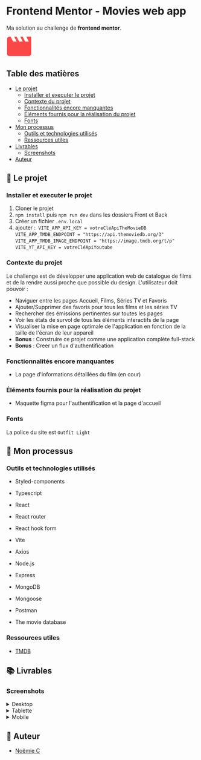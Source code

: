 # Frontend Mentor - Movies web app

Ma solution au challenge de __frontend mentor__.

![Logo](Front/src/assets/MovieIcon.svg) 

## Table des matières

- [Le projet](#le-projet)
  - [Installer et executer le projet](#installer-et-executer-le-projet)
  - [Contexte du projet](#contexte-du-projet)
  - [Fonctionnalités encore manquantes](#fonctionnalités-encore-manquantes)
  - [Éléments fournis pour la réalisation du projet](#éléments-fournis-pour-la-réalisation-du-projet)
  - [Fonts](#fonts)
- [Mon processus](#mon-processus)
  - [Outils et technologies utilisés](#outils-et-technologies-utilisés)
  - [Ressources utiles](#ressources-utiles)
- [Livrables](#livrables)
  - [Screenshots](#screenshots)
- [Auteur](#auteur)


## 🚀 Le projet

### Installer et executer le projet

1. Cloner le projet
2. `npm install` puis `npm run dev` dans les dossiers Front et Back
3. Créer un fichier `.env.local`
4. ajouter :`
VITE_APP_API_KEY = votreCléApiTheMovieDB
VITE_APP_TMDB_ENDPOINT = "https://api.themoviedb.org/3"
VITE_APP_TMDB_IMAGE_ENDPOINT = "https://image.tmdb.org/t/p"
VITE_YT_API_KEY = votreCléApiYoutube`  

### Contexte du projet

Le challenge est de développer une application web de catalogue de films et de la rendre aussi proche que possible du design. 
L'utilisateur doit pouvoir :

- Naviguer entre les pages Accueil, Films, Séries TV et Favoris
- Ajouter/Supprimer des favoris pour tous les films et les séries TV
- Rechercher des émissions pertinentes sur toutes les pages
- Voir les états de survol de tous les éléments interactifs de la page
- Visualiser la mise en page optimale de l'application en fonction de la taille de l'écran de leur appareil
- __Bonus__ : Construire ce projet comme une application complète full-stack
- __Bonus__ : Creer un flux d'authentification

### Fonctionnalités encore manquantes

- La page d'informations détaillées du film (en cour)

### Éléments fournis pour la réalisation du projet

- Maquette figma pour l'authentification et la page d'accueil

### Fonts

La police du site est `Outfit Light`

## 🔨 Mon processus

### Outils et technologies utilisés

- Styled-components
- Typescript
- React
- React router
- React hook form
- Vite
- Axios

- Node.js
- Express
- MongoDB
- Mongoose
- Postman

- The movie database

### Ressources utiles

- [TMDB](https://www.themoviedb.org/?language=fr)

## 📚 Livrables

### Screenshots

<details>
  <summary>Desktop</summary>
  <p align="center">
    <img src="" alt=""/>
  </p>
  <p align="center">
    <img src="" alt=""/>
  </p>
</details>

<details>
  <summary>Tablette</summary>
  <p align="center">
    <img src="" alt=""/>
  </p>
  <p align="center">
    <img src="" alt=""/>
  </p>
</details>

<details>
  <summary>Mobile</summary>
  <p align="center">
    <img src="" alt=""/>
  </p>
  <p align="center">
    <img src="" alt=""/>
  </p>
</details>

## 👷 Auteur

- [Noëmie C](https://odymonie.netlify.app/)
